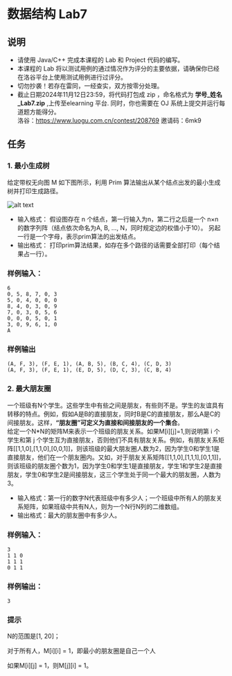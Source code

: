 <h1> 数据结构 Lab7 </h1>

## 说明

- 请使用 Java/C++ 完成本课程的 Lab 和 Project 代码的编写。<br>
- 本课程的 Lab 将以测试用例的通过情况作为评分的主要依据，请确保你已经在洛谷平台上使用测试用例进行过评分。<br>
- 切勿抄袭！若存在雷同，一经查实，双方按零分处理。<br>
- 截止日期2024年11月12日23:59，将代码打包成 zip ，命名格式为 **学号_姓名_Lab7.zip** ,上传至elearning 平台. 同时，你也需要在 OJ 系统上提交并运行每道题方能得分。<br>
洛谷：https://www.luogu.com.cn/contest/208769
邀请码：6mk9

## 任务 

### 1. 最小生成树

给定带权无向图 M 如下图所示，利用 Prim 算法输出从某个结点出发的最小生成树并打印生成路径。

![alt text](image-1.png)

- 输入格式：
假设图存在 n 个结点，第一行输入为n，第二行之后是一个 n×n 的数字列阵（结点依次命名为A, B, …, N，同时规定边的权值小于10）。 另起一行是一个字母，表示prim算法的出发结点。
- 输出格式：
打印prim算法结果，如存在多个路径的话需要全部打印（每个结果占一行）。

### 样例输入：
```
6
0, 5, 8, 7, 0, 3
5, 0, 4, 0, 0, 0
8, 4, 0, 3, 0, 9
7, 0, 3, 0, 5, 6
0, 0, 0, 5, 0, 1
3, 0, 9, 6, 1, 0
A
```

### 样例输出 

```
(A, F, 3), (F, E, 1), (A, B, 5), (B, C, 4), (C, D, 3) 
(A, F, 3), (F, E, 1), (E, D, 5), (D, C, 3), (C, B, 4)
```

### 2. 最大朋友圈
一个班级有N个学生。这些学生中有些之间是朋友，有些则不是。学生的友谊具有转移的特点。例如，假如A是B的直接朋友，同时B是C的直接朋友，那么A是C的间接朋友。这样，**“朋友圈”可定义为直接和间接朋友的一个集合**。<br>
给定一个N*N的矩阵M来表示一个班级的朋友关系。如果M[i][j]=1,则说明第 i 个学生和第 j 个学生互为直接朋友，否则他们不具有朋友关系。例如，有朋友关系矩阵[[1,1,0],[1,1,0],[0,0,1]]，则该班级的最大朋友圈人数为2，因为学生0和学生1是直接朋友，他们在一个朋友圈内。又如，对于朋友关系矩阵[[1,1,0],[1,1,1],[0,1,1]]，则该班级的朋友圈个数为1，因为学生0和学生1是直接朋友，学生1和学生2是直接朋友，学生0和学生2是间接朋友，这三个学生处于同一个最大的朋友圈，人数为3。

- 输入格式：第一行的数字N代表班级中有多少人；一个班级中所有人的朋友关系矩阵，如果班级中共有N人，则为一个N行N列的二维数组。
- 输出格式：最大的朋友圈中有多少人。


### 样例输入：
```
3
1 1 0 
1 1 1
0 1 1 
```
### 样例输出：
```
3
```

### 提示
N的范围是[1, 20]；

对于所有人，M[i][i] = 1，即最小的朋友圈是自己一个人

如果M[i][j] = 1，则M[j][i] = 1。


